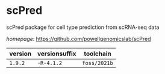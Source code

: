 # scPred

scPred package for cell type prediction from scRNA-seq data

*homepage*: <https://github.com/powellgenomicslab/scPred>

version | versionsuffix | toolchain
--------|---------------|----------
``1.9.2`` | ``-R-4.1.2`` | ``foss/2021b``
